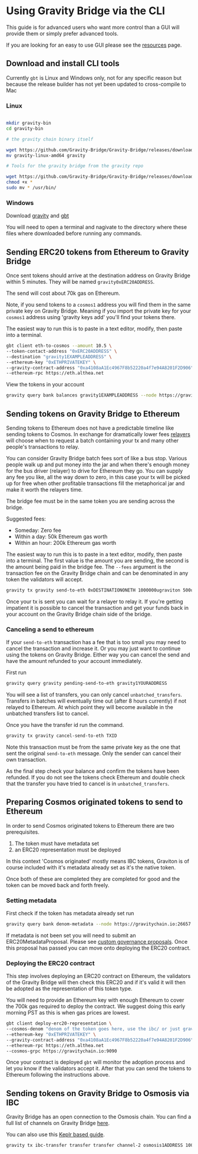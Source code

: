 # Using Gravity Bridge via the CLI

This guide is for advanced users who want more control than a GUI will provide them or simply prefer advanced tools.

If you are looking for an easy to use GUI please see the [resources](resources.md) page.

## Download and install CLI tools

Currently `gbt` is Linux and Windows only, not for any specific reason but because the release builder has not yet been updated to cross-compile
to Mac

### Linux

```bash

mkdir gravity-bin
cd gravity-bin

# the gravity chain binary itself

wget https://github.com/Gravity-Bridge/Gravity-Bridge/releases/download/v1.2.2/gravity-linux-amd64
mv gravity-linux-amd64 gravity

# Tools for the gravity bridge from the gravity repo

wget https://github.com/Gravity-Bridge/Gravity-Bridge/releases/download/v1.2.2/gbt
chmod +x *
sudo mv * /usr/bin/

```

### Windows

Download [gravity](https://github.com/Gravity-Bridge/Gravity-Bridge/releases/download/v1.2.2/gravity-windows-amd64.exe) and [gbt](https://github.com/Gravity-Bridge/Gravity-Bridge/releases/download/v1.2.2/gbt.exe)

You will need to open a terminal and nagivate to the directory where these files where downloaded before running any commands.

## Sending ERC20 tokens from Ethereum to Gravity Bridge

Once sent tokens should arrive at the destination address on Gravity Bridge within 5 minutes. They will be named `gravity0xERC20ADDRESS`.

The send will cost about 70k gas on Ethereum.

Note, if you send tokens to a `cosmos1` address you will find them in the same private key on Gravity Bridge. Meaning if you import the private key for your `cosmos1` address using 'gravity keys add' you'll find your tokens there.

The easiest way to run this is to paste in a text editor, modify, then paste into a terminal.

```bash
gbt client eth-to-cosmos --amount 10.5 \
--token-contact-address "0xERC20ADDRESS" \
--destination "gravity1EXAMPLEADDRESS" \
--ethereum-key "0xETHPRIVATEKEY" \
--gravity-contract-address "0xa4108aA1Ec4967F8b52220a4f7e94A8201F2D906" \
--ethereum-rpc https://eth.althea.net
```

View the tokens in your account

```bash
gravity query bank balances gravity1EXAMPLEADDRESS --node https://gravitychain.io:26657
```

## Sending tokens on Gravity Bridge to Ethereum

Sending tokens to Ethereum does not have a predictable timeline like sending tokens to Cosmos. In exchange for dramatically lower fees [relayers](relaying.md) will choose when to request a batch containing your tx and many other people's transactions to relay.

You can consider Gravity Bridge batch fees sort of like a bus stop. Various people walk up and put money into the jar and when there's enough money for the bus driver (relayer) to drive for Ethereum they go. You can supply any fee you like, all the way down to zero, in this case your tx will be picked up for free when other profitable transactions fill the metaphorical jar and make it worth the relayers time.

The bridge fee must be in the same token you are sending across the bridge.

Suggested fees:

* Someday: Zero fee
* Within a day: 50k Ethereum gas worth
* Within an hour: 200k Ethereum gas worth

The easiest way to run this is to paste in a text editor, modify, then paste into a terminal. The first value is the amount you are sending, the second is the amount being paid in the bridge fee. The `--fees` argument is the transaction fee on the Gravity Bridge chain and can be denominated in any token the validators will accept.

```bash
gravity tx gravity send-to-eth 0xDESTINATIONONETH 1000000ugraviton 500ugraviton --node https://gravitychain.io:26657 --fees 0ugraviton --chain-id gravity-bridge-2
```

Once your tx is sent you can wait for a relayer to relay it. If you're getting impatient it is possible to cancel the transaction and get your funds back in your account on the Gravity Bridge chain side of the bridge.

### Canceling a send to ethereum

If your `send-to-eth` transaction has a fee that is too small you may need to cancel the transaction and increase it. Or you may just want to continue using the tokens on Gravity Bridge. Either way you can cancel the send and have the amount refunded to your account immediately.

First run

```bash
gravity query gravity pending-send-to-eth gravity1YOURADDRESS
```

You will see a list of transfers, you can only cancel `unbatched_transfers`. Transfers in batches will eventually time out (after 8 hours currently) if not relayed to Ethereum. At which point they will become available in the unbatched transfers list to cancel.

Once you have the transfer id run the command.

```bash
gravity tx gravity cancel-send-to-eth TXID
```

Note this transaction must be from the same private key as the one that sent the original `send-to-eth` message. Only the sender can cancel their own transaction.

As the final step check your balance and confirm the tokens have been refunded. If you do not see the tokens check Ethereum and double check that the transfer you have tried to cancel is in `unbatched_transfers`.

## Preparing Cosmos originated tokens to send to Ethereum

In order to send Cosmos originated tokens to Ethereum there are two prerequisites.

1) The token must have metadata set
2) an ERC20 representation must be deployed

In this context 'Cosmos originated' mostly means IBC tokens, Graviton is of course included with it's metadata already set as it's the native token.

Once both of these are completed they are completed for good and the token can be moved back and forth freely.

### Setting metadata

First check if the token has metadata already set run

```bash
gravity query bank denom-metadata --node https://gravitychain.io:26657
```

If metadata is not been set you will need to submit an ERC20MetadataProposal. Please see [custom governance proposals](custom-gov.md). Once this proposal has passed you can move onto deploying the ERC20 contract.

### Deploying the ERC20 contract

This step involves deploying an ERC20 contract on Ethereum, the validators of the Gravity Bridge will then check this ERC20 and if it's valid it will then be adopted as the representation of this token type.

You will need to provide an Ethereum key with enough Ethereum to cover the 700k gas required to deploy the contract. We suggest doing this early morning PST as this is when gas prices are lowest.

```bash
gbt client deploy-erc20-representation \
--cosmos-denom "denom of the token goes here, use the ibc/ or just graviton"
--ethereum-key "0xETHPRIVATEKEY" \
--gravity-contract-address "0xa4108aA1Ec4967F8b52220a4f7e94A8201F2D906" \
--ethereum-rpc https://eth.althea.net
--cosmos-grpc https://gravitychain.io:9090
```

Once your contract is deployed `gbt` will monitor the adoption process and let you know if the validators accept it. After that you can send the tokens to Ethereum following the instructions above.

## Sending tokens on Gravity Bridge to Osmosis via IBC

Gravity Bridge has an open connection to the Osmosis chain. You can find a full list of channels on Gravity Bridge [here](https://www.mintscan.io/gravity-bridge/relayers).

You can also use this [Keplr based guide](https://catdotfish.medium.com/getting-started-with-ibc-transfers-276e9ce91e17).

```bash
gravity tx ibc-transfer transfer transfer channel-2 osmosis1ADDRESS 1000000ugraviton --from yourkeyname --chain-id gravity-bridge-2
```
